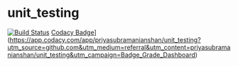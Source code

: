 # unit_testing
[![Build Status](https://travis-ci.org/priyasubramanianshan/unit_testing.svg?branch=master)](https://travis-ci.org/priyasubramanianshan/unit_testing)
[Codacy Badge](https://api.codacy.com/project/badge/Grade/367c8282635047bc96a68a8ff6dec280)](https://app.codacy.com/app/priyasubramanianshan/unit_testing?utm_source=github.com&utm_medium=referral&utm_content=priyasubramanianshan/unit_testing&utm_campaign=Badge_Grade_Dashboard)            
                                           
                                 
                                 

